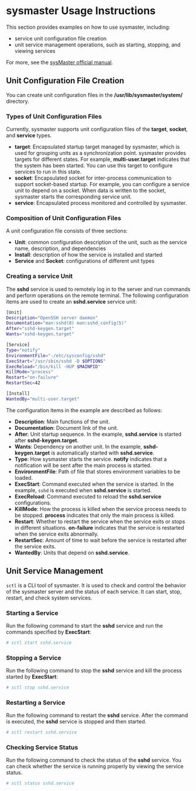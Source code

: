 # sysmaster Usage Instructions

This section provides examples on how to use sysmaster, including:

* service unit configuration file creation
* unit service management operations, such as starting, stopping, and viewing services

For more, see the [sysMaster official manual](http://sysmaster.online/man/all/).

## Unit Configuration File Creation

You can create unit configuration files in the **/usr/lib/sysmaster/system/** directory.

### Types of Unit Configuration Files

Currently, sysmaster supports unit configuration files of the **target**, **socket**, and **service** types.

* **target**: Encapsulated startup target managed by sysmaster, which is used for grouping units as a synchronization point. sysmaster provides targets for different states. For example, **multi-user.target** indicates that the system has been started. You can use this target to configure services to run in this state.
* **socket**: Encapsulated socket for inter-process communication to support socket-based startup. For example, you can configure a service unit to depend on a socket. When data is written to the socket, sysmaster starts the corresponding service unit.
* **service**: Encapsulated process monitored and controlled by sysmaster.

### Composition of Unit Configuration Files

A unit configuration file consists of three sections:

* **Unit**: common configuration description of the unit, such as the service name, description, and dependencies
* **Install**: description of how the service is installed and started
* **Service** and **Socket**: configurations of different unit types

### Creating a service Unit

The **sshd** service is used to remotely log in to the server and run commands and perform operations on the remote terminal.
The following configuration items are used to create an **sshd.service** service unit:

```bash
[Unit]
Description="OpenSSH server daemon"
Documentation="man:sshd(8) man:sshd_config(5)"
After="sshd-keygen.target"
Wants="sshd-keygen.target"

[Service]
Type="notify"
EnvironmentFile="-/etc/sysconfig/sshd"
ExecStart="/usr/sbin/sshd -D $OPTIONS"
ExecReload="/bin/kill -HUP $MAINPID"
KillMode="process"
Restart="on-failure"
RestartSec=42

[Install]
WantedBy="multi-user.target"
```

The configuration items in the example are described as follows:

* **Description**: Main functions of the unit.
* **Documentation**: Document link of the unit.
* **After**: Unit startup sequence. In the example, **sshd.service** is started after **sshd-keygen.target**.
* **Wants**: Dependency on another unit. In the example, **sshd-keygen.target** is automatically started with **sshd.service**.
* **Type**: How sysmaster starts the service. **notify** indicates that a notification will be sent after the main process is started.
* **EnvironmentFile**: Path of file that stores environment variables to be loaded.
* **ExecStart**: Command executed when the service is started. In the example, `sshd` is executed when **sshd.service** is started.
* **ExecReload**: Command executed to reload the **sshd.service** configurations.
* **KillMode**: How the process is killed when the service process needs to be stopped. **process** indicates that only the main process is killed.
* **Restart**: Whether to restart the service when the service exits or stops in different situations. **on-failure** indicates that the service is restarted when the service exits abnormally.
* **RestartSec**: Amount of time to wait before the service is restarted after the service exits.
* **WantedBy**: Units that depend on **sshd.service**.

## Unit Service Management

`sctl` is a CLI tool of sysmaster. It is used to check and control the behavior of the sysmaster server and the status of each service. It can start, stop, restart, and check system services.

### Starting a Service

Run the following command to start the **sshd** service and run the commands specified by **ExecStart**:

```bash
# sctl start sshd.service
```

### Stopping a Service

Run the following command to stop the **sshd** service and kill the process started by **ExecStart**:

```bash
# sctl stop sshd.service
```

### Restarting a Service

Run the following command to restart the **sshd** service. After the command is executed, the **sshd** service is stopped and then started.

```bash
# sctl restart sshd.service
```

### Checking Service Status

Run the following command to check the status of the **sshd** service. You can check whether the service is running properly by viewing the service status.

```bash
# sctl status sshd.service
```
